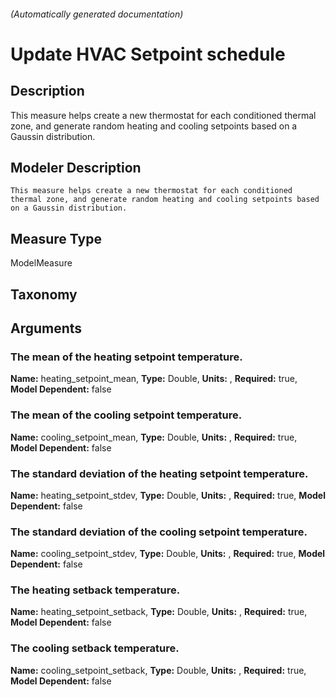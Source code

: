 

###### (Automatically generated documentation)

# Update HVAC Setpoint schedule

## Description
This measure helps create a new thermostat for each conditioned thermal zone, and generate random heating and cooling setpoints based on a Gaussin distribution.

## Modeler Description

    This measure helps create a new thermostat for each conditioned thermal zone, and generate random heating and cooling setpoints based on a Gaussin distribution.
      

## Measure Type
ModelMeasure

## Taxonomy


## Arguments


### The mean of the heating setpoint temperature.

**Name:** heating_setpoint_mean,
**Type:** Double,
**Units:** ,
**Required:** true,
**Model Dependent:** false

### The mean of the cooling setpoint temperature.

**Name:** cooling_setpoint_mean,
**Type:** Double,
**Units:** ,
**Required:** true,
**Model Dependent:** false

### The standard deviation of the heating setpoint temperature.

**Name:** heating_setpoint_stdev,
**Type:** Double,
**Units:** ,
**Required:** true,
**Model Dependent:** false

### The standard deviation of the cooling setpoint temperature.

**Name:** cooling_setpoint_stdev,
**Type:** Double,
**Units:** ,
**Required:** true,
**Model Dependent:** false

### The heating setback temperature.

**Name:** heating_setpoint_setback,
**Type:** Double,
**Units:** ,
**Required:** true,
**Model Dependent:** false

### The cooling setback temperature.

**Name:** cooling_setpoint_setback,
**Type:** Double,
**Units:** ,
**Required:** true,
**Model Dependent:** false




